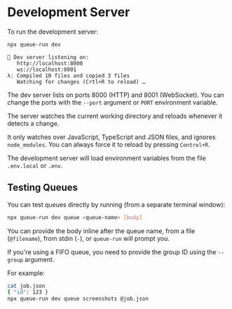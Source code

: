 # Development Server

To run the development server:

```bash
npx queue-run dev
```

```
👋 Dev server listening on:
   http://localhost:8000
   ws://localhost:8001
λ: Compiled 10 files and copied 3 files
   Watching for changes (Crtl+R to reload) …
```

The dev server lists on ports 8000 (HTTP) and 8001 (WebSocket). You can change the ports with the `--port` argument or `PORT` environment variable.

The server watches the current working directory and reloads whenever it detects a change.

It only watches over JavaScript, TypeScript and JSON files, and ignores `node_modules`. You can always force it to reload by pressing `Control+R`.

The development server will load environment variables from the file `.env.local` or `.env`.


## Testing Queues

You can test queues directly by running (from a separate terminal window):

```bash
npx queue-run dev queue <queue-name> [body]
```

You can provide the body inline after the queue name, from a file (`@filename`), from stdin (`-`), or `queue-run` will prompt you.

If you're using a FIFO queue, you need to provide the group ID using the `--group` argument.

For example:

```bash
cat job.json
{ "id": 123 }
npx queue-run dev queue screenshots @job.json
```
